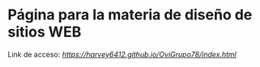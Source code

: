 # Página para la materia de diseño de sitios WEB

Link de acceso: *https://harvey6412.github.io/OviGrupo78/index.html*